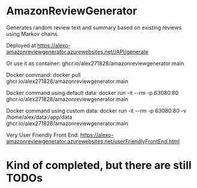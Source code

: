 # AmazonReviewGenerator

Generates random review text and summary based on existing reviews using Markov chains.

Deployed at https://alexo-amazonreviewgenerator.azurewebsites.net//API/generate

Or use it as container: ghcr.io/alex271828/amazonreviewgenerator:main

Docker command: docker pull ghcr.io/alex271828/amazonreviewgenerator:main

Docker command using default data: docker run -it --rm -p 63080:80 ghcr.io/alex271828/amazonreviewgenerator:main

Docker command using custom data: docker run -it --rm -p 63080:80 -v /home/alex/data:/app/data ghcr.io/alex271828/amazonreviewgenerator:main

Very User Friendly Front End: https://alexo-amazonreviewgenerator.azurewebsites.net/userFriendlyFrontEnd.html

# Kind of completed, but there are still TODOs

